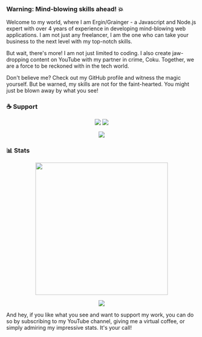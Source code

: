 ### Warning: Mind-blowing skills ahead! :boom:

Welcome to my world, where I am Ergin/Grainger - a Javascript and Node.js expert with over 4 years of experience in developing mind-blowing web applications. I am not just any freelancer, I am the one who can take your business to the next level with my top-notch skills.

But wait, there's more! I am not just limited to coding. I also create jaw-dropping content on YouTube with my partner in crime, Coku. Together, we are a force to be reckoned with in the tech world.

Don't believe me? Check out my GitHub profile and witness the magic yourself. But be warned, my skills are not for the faint-hearted. You might just be blown away by what you see!

### :coffee: Support 
<p align='center'>
  <a href="https://www.youtube.com/channel/UCnPiMm-Jp4P5B2dy7SstDjA?sub_confirmation=1"><img src="https://img.shields.io/youtube/channel/views/UCnPiMm-Jp4P5B2dy7SstDjA?label=MrMoth%20Devs%20Views&logoColor=%23ffff00&style=social"/></a>
  <a href="https://www.youtube.com/channel/UCnPiMm-Jp4P5B2dy7SstDjA?sub_confirmation=1"><img src="https://img.shields.io/youtube/channel/subscribers/UCnPiMm-Jp4P5B2dy7SstDjA?logoColor=%23ffff00&style=social"/></a>
</p>
<p align='center'>
<a href="https://www.buymeacoffee.com/mrmothdevs"><img src="https://img.shields.io/badge/Buy_Me_A_Coffee-FFDD00?style=for-the-badge&logo=buy-me-a-coffee&logoColor=black"/></a>
</p>

### :bar_chart: Stats 
<p align='center'>
<a href="#"><img src="https://github-readme-stats.vercel.app/api?username=ergindapaj&show_icons=true&theme=radical" width="350"/></a>
</p>

<p align='center'>
  <a href="#"><img src="https://github-readme-stats.vercel.app/api/top-langs/?username=ergindapaj&layout=compact&theme=radical"/></a>
</p>

And hey, if you like what you see and want to support my work, you can do so by subscribing to my YouTube channel, giving me a virtual coffee, or simply admiring my impressive stats. It's your call!
